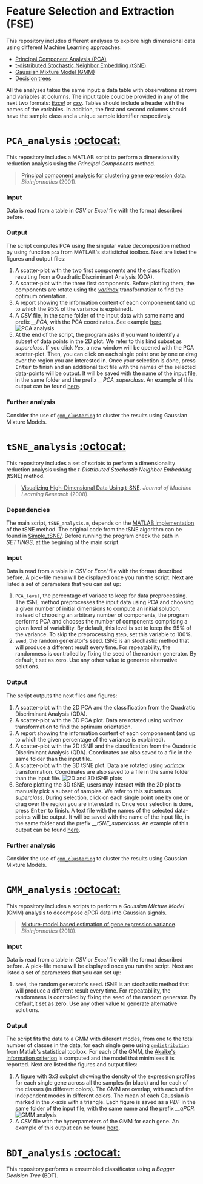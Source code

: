 Feature Selection and Extraction (FSE)
======================================

This repository includes different analyses to explore high dimensional data using different Machine Learning approaches:

 * [Principal Component Analysis (PCA)](#pca_analysis-octocat)
 * [t-distributed Stochastic Neighbor Embedding (tSNE)](#tsne_analysis-octocat)
 * [Gaussian Mixture Model (GMM)](#gmm_analysis-octocat)
 * [Decision trees](#tsne_analysis-octocat)

All the analyses takes the same input: a data table with observations at rows and variables at columns. The input table could be provided in any of the next two formats: *[Excel](https://github.com/mscastillo/Analyses/tree/master/Examples/data.xls)* or *[csv](https://github.com/mscastillo/Analyses/tree/master/Examples/data.csv)*. Tables should include a header with the names of the variables. In addition, the first and second columns should have the sample class and a unique sample identifier respectively.


# `PCA_analysis` [:octocat:](https://github.com/mscastillo/Analyses/tree/master/pca_analysis)

This repository includes a MATLAB script to perform a dimensionality reduction analysis using the *Principal Components* method.

> [Principal component analysis for clustering gene expression data](http://bioinformatics.oxfordjournals.org/content/17/9/763.abstract). *Bioinformatics* (2001).

### Input

Data is read from a table in *CSV* or *Excel* file with the format described before.

### Output

The script computes PCA using the singular value decomposition method by using function `pca` from MATLAB's statistichal toolbox. Next are listed the figures and output files:

1. A scatter-plot with the two first components and the classification resulting from a Quadratic Discriminant Analysis (QDA).
2. A scatter-plot with the three first components. Before plotting them, the components are rotate using the  [*varimax*](http://pareonline.net/pdf/v10n7.pdf) transformation to find the optimum orientation.
3. A report showing the information content of each componenent (and up to which the 95% of the variance is explained).
4. A *CSV* file, in the same folder of the input data with same name and prefix *__PCA*, with the PCA coordinates. See example [here](https://github.com/mscastillo/FSE/blob/master/Examples/data__PCA.csv).
![PCA analysis](https://raw.githubusercontent.com/mscastillo/FSE/master/Examples/PCA.jpg)
5. At the end of the script, the program asks if you want to identify a subset of data points in the 2D plot. We refer to this kind subset as *superclass*. If you click *Yes*, a new window will be opened with the PCA scatter-plot. Then, you can click on each single point one by one or drag over the region you are interested in. Once your selection is done, press <kbd>Enter</kbd> to finish and an additional text file with the names of the selected data-points will be output. It will be saved with the name of the input file, in the same folder and the prefix *__PCA_superclass*. An example of this output can be found [here](https://github.com/mscastillo/FSE/blob/master/Examples/data__PCA_superclass.txt).

### Further analysis

Consider the use of [`gmm_clustering`](https://github.com/mscastillo/Analyses/tree/master/gmm_culstering) to cluster the results using Gaussian Mixture Models.


# `tSNE_analysis` [:octocat:](https://github.com/mscastillo/Analyses/tree/master/tSNE_analysis)

This repository includes a set of scripts to perform a dimensionality reduction analysis using the *t-Distributed Stochastic Neighbor Embedding* (tSNE) method.

> [Visualizing High-Dimensional Data Using t-SNE](http://lvdmaaten.github.io/tsne/). *Journal of Machine Learning Research* (2008).

### Dependencies

The main script, `tSNE_analysis.m`, depends on the [MATLAB implementation](http://lvdmaaten.github.io/tsne/) of the tSNE method. The original code from the tSNE algorithm can be found in [Simple_tSNE/](https://github.com/mscastillo/Analyses/tree/master/tSNE_analysis/Simple_tSNE). Before running the program check the path in *SETTINGS*, at the begining of the main script.

### Input

Data is read from a table in *CSV* or *Excel* file with the format described before. A pick-file menu will be displayed once you run the script. Next are listed a set of parameters that you can set up:

1. `PCA_level`, the percentage of variace to keep for data preprocessing. The tSNE method preprocesses the input data using PCA and choosing a given number of initial dimensions to compute an initial solution. Instead of choosing an arbitrary number of components, the program performs PCA and chooses the number of components comprising a given level of variability. By default, this level is set to keep the 95% of the variance. To skip the preprocessing step, set this variable to 100%.
2. `seed`, the random generator's seed. tSNE is an stochastic method that will produce a different result every time. For repeatability, the randomness is controlled by fixing the seed of the random generator. By default,it set as zero. Use any other value to generate alternative solutions.

### Output

The script outputs the next files and figures:

1. A scatter-plot with the 2D PCA and the classification from the Quadratic Discriminant Analysis (QDA).
2. A scatter-plot with the 3D PCA plot. Data are rotated using *varimax* transformation to find the optimum orientation.
3. A report showing the information content of each componenent (and up to which the given percentage of the variance is explained).
4.  A scatter-plot with the 2D tSNE and the classification from the Quadratic Discriminant Analysis (QDA). Coordinates are also saved to a file in the same folder than the input file.
5.  A scatter-plot with the 3D tSNE plot. Data are rotated using [*varimax*](http://pareonline.net/pdf/v10n7.pdf) transformation. Coordinates are also saved to a file in the same folder than the input file.
![2D and 3D tSNE plots](https://raw.githubusercontent.com/mscastillo/FSE/master/Examples/tSNE.jpg)
6. Before plotting the 3D tSNE, users may interact with the 2D plot to manually pick a subset of samples. We refer to this subsets as *superclass*. During selection, click on each single point one by one or drag over the region you are interested in. Once your selection is done, press <kbd>Enter</kbd> to finish. A text file with the names of the selected data-points will be output. It will be saved with the name of the input file, in the same folder and the prefix *__tSNE_superclass*. An example of this output can be found [here](https://github.com/mscastillo/FSE/blob/master/Examples/data__tSNE_superclass.txt).

### Further analysis

Consider the use of [`gmm_clustering`](https://github.com/mscastillo/Analyses/tree/master/gmm_culstering) to cluster the results using Gaussian Mixture Models.

# `GMM_analysis` [:octocat:](https://github.com/mscastillo/Analyses/tree/master/GMM_analysis)

This repository includes a scripts to perform a *Gaussian Mixture Model* (GMM) analysis to decompose qPCR data into Gaussian signals.

> [Mixture-model based estimation of gene expression variance](https://dx.doi.org/10.1093/bioinformatics/btp685). *Bioinformatics* (2010).

### Input

Data is read from a table in *CSV* or *Excel* file with the format described before. A pick-file menu will be displayed once you run the script. Next are listed a set of parameters that you can set up:

1. `seed`, the random generator's seed. tSNE is an stochastic method that will produce a different result every time. For repeatability, the randomness is controlled by fixing the seed of the random generator. By default,it set as zero. Use any other value to generate alternative solutions.

### Output

The script fits the data to a GMM with diferent modes, from one to the total number of classes in the data, for each single gene using [`gmdistribution`](http://uk.mathworks.com/help/stats/gmdistribution.fit.html?refresh=true) from Matlab's statistical toolbox. For each of the GMM, the [Akaike's information criterion](http://en.wikipedia.org/wiki/Akaike_information_criterion) is computed and the model that minimises it is reported. Next are listed the figures and output files:

1. A figure with 3x3 subplot showing the density of the expression profiles for each single gene across all the samples (in black) and for each of the classes (in different colors). The GMM are overlap, with each of the independent modes in different colors. The mean of each Gaussian is marked in the *x*-axis with a triangle. Each figure is saved as a *PDF* in the same folder of the input file, with the same name and the prefix *__qPCR*.
![GMM analysis](https://raw.githubusercontent.com/mscastillo/FSE/master/Examples/gmm_analysis.jpg)
2. A *CSV* file with the hyperpameters of the GMM for each gene. An example of this output can be found [here](https://github.com/mscastillo/FSE/blob/master/Examples/data__qPCR_analysis.csv).

# `BDT_analysis` [:octocat:](https://github.com/mscastillo/Analyses/tree/master/tSNE_analysis)

This repository performs a emsembled classificator using a *Bagger Decision Tree* (BDT).
